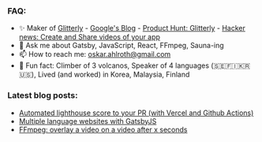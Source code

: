 ### FAQ:
- ✨ Maker of [Glitterly](https://glitterly.app/) - [Google's Blog](https://developers.googleblog.com/2021/01/21-websites-and-apps-to-make-your-2021-better.html) - [Product Hunt: Glitterly](https://www.producthunt.com/posts/glitterly) - [Hacker news: Create and Share videos of your app](https://news.ycombinator.com/item?id=24017261)
- 💬 Ask me about Gatsby, JavaScript, React, FFmpeg, Sauna-ing
- 📫 How to reach me: oskar.ahlroth@gmail.com
- 🚀 Fun fact: Climber of 3 volcanos, Speaker of 4 languages (🇸🇪🇫🇮🇰🇷🇺🇸), Lived (and worked) in Korea, Malaysia, Finland

### Latest blog posts:
- [Automated lighthouse score to your PR (with Vercel and Github Actions)](https://dev.to/oskarahl/automated-lighthouse-score-on-your-pr-with-vercel-and-github-actions-2ng2)
- [Multiple language websites with GatsbyJS](https://medium.com/better-programming/multiple-language-websites-with-gatsbyjs-b4985746b9eb)
- [FFmpeg: overlay a video on a video after x seconds](https://dev.to/oskarahl/ffmpeg-overlay-a-video-on-a-video-after-x-seconds-4fc9)

